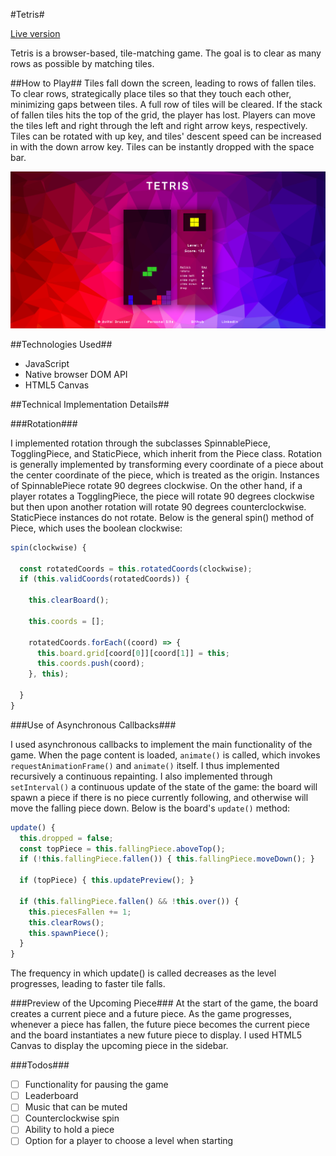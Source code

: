 #Tetris#

[Live version][live]

[live]: http://avitaldrucker.com/Tetris/

Tetris is a browser-based, tile-matching game. The goal is to clear as many rows as possible by matching tiles.

##How to Play##
Tiles fall down the screen, leading to rows of fallen tiles. To clear rows, strategically place tiles so that they touch each other, minimizing gaps between tiles. A full row of tiles will be cleared. If the stack of fallen tiles hits the top of the grid, the player has lost. Players can move the tiles left and right through the left and right arrow keys, respectively. Tiles can be rotated with up key, and tiles' descent speed can be increased in with the down arrow key. Tiles can be instantly dropped with the space bar.

![Tetris](/assets/tetris.png)

##Technologies Used##
* JavaScript
* Native browser DOM API
* HTML5 Canvas

##Technical Implementation Details##

###Rotation###

I implemented rotation through the subclasses SpinnablePiece, TogglingPiece, and StaticPiece, which inherit from the Piece class. Rotation is generally implemented by transforming every coordinate of a piece about the center coordinate of the piece, which is treated as the origin. Instances of SpinnablePiece rotate 90 degrees clockwise. On the other hand, if a player rotates a TogglingPiece, the piece will rotate 90 degrees clockwise but then upon another rotation will rotate 90 degrees counterclockwise. StaticPiece instances do not rotate. Below is the general spin() method of Piece, which uses the boolean clockwise:

```javascript
spin(clockwise) {

  const rotatedCoords = this.rotatedCoords(clockwise);
  if (this.validCoords(rotatedCoords)) {

    this.clearBoard();

    this.coords = [];

    rotatedCoords.forEach((coord) => {
      this.board.grid[coord[0]][coord[1]] = this;
      this.coords.push(coord);
    }, this);

  }
}
```
###Use of Asynchronous Callbacks###

I used asynchronous callbacks to implement the main functionality of the game. When the page content is loaded, `animate()` is called, which invokes `requestAnimationFrame()` and `animate()` itself. I thus implemented recursively a continuous repainting. I also implemented through `setInterval()` a continuous update of the state of the game: the board will spawn a piece if there is no piece currently following, and otherwise will move the falling piece down. Below is the board's `update()` method:

```javascript
update() {
  this.dropped = false;
  const topPiece = this.fallingPiece.aboveTop();
  if (!this.fallingPiece.fallen()) { this.fallingPiece.moveDown(); }

  if (topPiece) { this.updatePreview(); }

  if (this.fallingPiece.fallen() && !this.over()) {
    this.piecesFallen += 1;
    this.clearRows();
    this.spawnPiece();
  }
}
```

The frequency in which update() is called decreases as the level progresses, leading to faster tile falls.

###Preview of the Upcoming Piece###
At the start of the game, the board creates a current piece and a future piece. As the game progresses, whenever a piece has fallen, the future piece becomes the current piece and the board instantiates a new future piece to display. I used HTML5 Canvas to display the upcoming piece in the sidebar.

###Todos###
- [ ] Functionality for pausing the game
- [ ] Leaderboard
- [ ] Music that can be muted
- [ ] Counterclockwise spin
- [ ] Ability to hold a piece
- [ ] Option for a player to choose a level when starting
